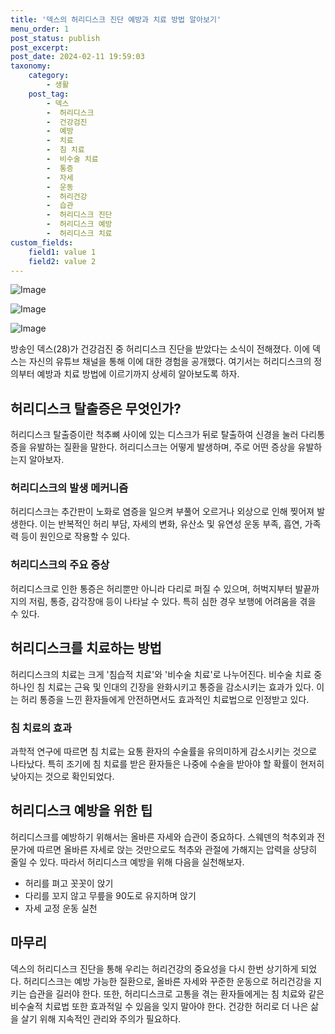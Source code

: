 ```yaml
---
title: '덱스의 허리디스크 진단 예방과 치료 방법 알아보기'
menu_order: 1
post_status: publish
post_excerpt: 
post_date: 2024-02-11 19:59:03
taxonomy:
    category:
        - 생활
    post_tag:
        - 덱스
        -  허리디스크
        -  건강검진
        -  예방
        -  치료
        -  침 치료
        -  비수술 치료
        -  통증
        -  자세
        -  운동
        -  허리건강
        -  습관
        -  허리디스크 진단
        -  허리디스크 예방
        -  허리디스크 치료
custom_fields:
    field1: value 1
    field2: value 2
---
```


![Image](https://imgnews.pstatic.net/image/011/2024/02/10/0004298192_001_20240210130801014.jpg?type=w647)

![Image](https://imgnews.pstatic.net/image/011/2024/02/10/0004298192_002_20240210130801052.jpg?type=w647)

![Image](https://imgnews.pstatic.net/image/011/2024/02/10/0004298192_003_20240210130801091.jpg?type=w647)

방송인 덱스(28)가 건강검진 중 허리디스크 진단을 받았다는 소식이 전해졌다. 이에 덱스는 자신의 유튜브 채널을 통해 이에 대한 경험을 공개했다. 여기서는 허리디스크의 정의부터 예방과 치료 방법에 이르기까지 상세히 알아보도록 하자.
## 허리디스크 탈출증은 무엇인가?
허리디스크 탈출증이란 척추뼈 사이에 있는 디스크가 뒤로 탈출하여 신경을 눌러 다리통증을 유발하는 질환을 말한다. 허리디스크는 어떻게 발생하며, 주로 어떤 증상을 유발하는지 알아보자.
### 허리디스크의 발생 메커니즘
허리디스크는 추간판이 노화로 염증을 일으켜 부풀어 오르거나 외상으로 인해 찢어져 발생한다. 이는 반복적인 허리 부담, 자세의 변화, 유산소 및 유연성 운동 부족, 흡연, 가족력 등이 원인으로 작용할 수 있다.
### 허리디스크의 주요 증상
허리디스크로 인한 통증은 허리뿐만 아니라 다리로 퍼질 수 있으며, 허벅지부터 발끝까지의 저림, 통증, 감각장애 등이 나타날 수 있다. 특히 심한 경우 보행에 어려움을 겪을 수 있다.
## 허리디스크를 치료하는 방법
허리디스크의 치료는 크게 '침습적 치료'와 '비수술 치료'로 나누어진다. 비수술 치료 중 하나인 침 치료는 근육 및 인대의 긴장을 완화시키고 통증을 감소시키는 효과가 있다. 이는 허리 통증을 느낀 환자들에게 안전하면서도 효과적인 치료법으로 인정받고 있다.
### 침 치료의 효과
과학적 연구에 따르면 침 치료는 요통 환자의 수술률을 유의미하게 감소시키는 것으로 나타났다. 특히 조기에 침 치료를 받은 환자들은 나중에 수술을 받아야 할 확률이 현저히 낮아지는 것으로 확인되었다.
## 허리디스크 예방을 위한 팁
허리디스크를 예방하기 위해서는 올바른 자세와 습관이 중요하다. 스웨덴의 척추외과 전문가에 따르면 올바른 자세로 앉는 것만으로도 척추와 관절에 가해지는 압력을 상당히 줄일 수 있다. 따라서 허리디스크 예방을 위해 다음을 실천해보자.
- 허리를 펴고 꼿꼿이 앉기
- 다리를 꼬지 않고 무릎을 90도로 유지하며 앉기
- 자세 교정 운동 실천
## 마무리
덱스의 허리디스크 진단을 통해 우리는 허리건강의 중요성을 다시 한번 상기하게 되었다. 허리디스크는 예방 가능한 질환으로, 올바른 자세와 꾸준한 운동으로 허리건강을 지키는 습관을 길러야 한다. 또한, 허리디스크로 고통을 겪는 환자들에게는 침 치료와 같은 비수술적 치료법 또한 효과적일 수 있음을 잊지 말아야 한다. 건강한 허리로 더 나은 삶을 살기 위해 지속적인 관리와 주의가 필요하다.
